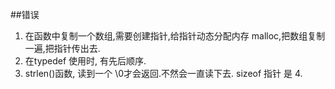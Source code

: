 ##错误
1. 在函数中复制一个数组,需要创建指针,给指针动态分配内存 malloc,把数组复制一遍,把指针传出去.  
2. 在typedef 使用时, 有先后顺序.  
3. strlen()函数, 读到一个 \0才会返回.不然会一直读下去.  sizeof 指针 是 4.  

